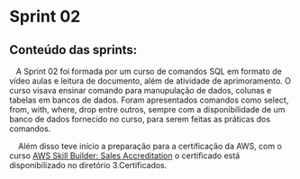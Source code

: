 # Sprint 02
## Conteúdo das sprints: 
&nbsp;&nbsp;&nbsp;A Sprint 02 foi formada por um curso de comandos SQL em formato de vídeo aulas e leitura de documento, além de  atividade de aprimoramento. O curso visava ensinar comando para manupulação de dados, colunas e tabelas em bancos de dados. Foram apresentados comandos como select, from, with, where, drop entre outros, sempre com a disponibilidade de um banco de dados fornecido no curso, para serem feitas as práticas dos comandos. <p>
&nbsp;&nbsp;&nbsp; Além disso teve início a preparação para a certificação da AWS, com o curso [AWS Skill Builder: Sales Accreditation](https://github.com/rehbeinp/EstagioC_UOL/blob/main/Certificados/AWS%20Course_Completion%20_Certificate_Sales_AccreditationBusiness.pdf) o certificado está disponibilizado no diretório 3.Certificados.

